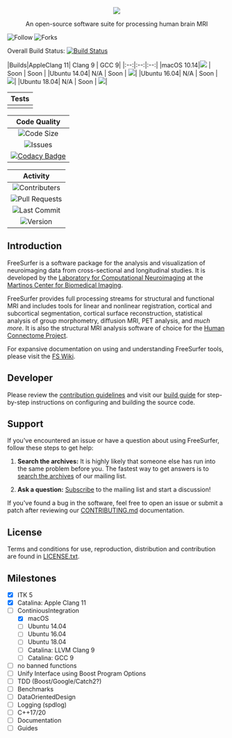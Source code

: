 <div align="center">
  <img src="https://surfer.nmr.mgh.harvard.edu/pub/data/tmp/brain.png">
  <p align="center">An open-source software suite for processing human brain MRI</p>
</div>

![Follow](https://img.shields.io/github/followers/aboualiaa?style=social)
![Forks](https://img.shields.io/github/forks/aboualiaa/freesurfer?style=social)

Overall Build Status: [![Build Status](https://travis-ci.com/aboualiaa/freesurfer.svg?branch=fs-modernize)](https://travis-ci.com/aboualiaa/freesurfer)

|Builds|AppleClang 11| Clang 9 | GCC 9|
|:--:|:--:|:--:|
|macOS 10.14|![](https://travis-matrix-badges.herokuapp.com/repos/aboualiaa/freesurfer/branches/fs-modernize/1?use_travis_com=true) | Soon | Soon |
|Ubuntu 14.04| N/A | Soon | ![](https://travis-matrix-badges.herokuapp.com/repos/aboualiaa/freesurfer/branches/fs-modernize/2?use_travis_com=true)|
|Ubuntu 16.04| N/A | Soon | ![](https://travis-matrix-badges.herokuapp.com/repos/aboualiaa/freesurfer/branches/fs-modernize/3?use_travis_com=true)|
|Ubuntu 18.04| N/A | Soon | ![](https://travis-matrix-badges.herokuapp.com/repos/aboualiaa/freesurfer/branches/fs-modernize/4?use_travis_com=true)|

|Tests|
|:--:|
||

|Code Quality|
|:--:|
|![Code Size](https://img.shields.io/github/repo-size/aboualiaa/freesurfer)|
|![Issues](https://img.shields.io/github/issues/aboualiaa/freesurfer)|
|[![Codacy Badge](https://api.codacy.com/project/badge/Grade/152dd9ab1aff497999ffb1872b9718f5)](https://www.codacy.com/manual/aboualiaa/freesurfer?utm_source=github.com&amp;utm_medium=referral&amp;utm_content=aboualiaa/freesurfer&amp;utm_campaign=Badge_Grade)|

|Activity|
|:--:|
|![Contributers](https://img.shields.io/github/contributors/aboualiaa/freesurfer)|
|![Pull Requests](https://img.shields.io/github/issues-pr/aboualiaa/freesurfer)|
|![Last Commit](https://img.shields.io/github/last-commit/aboualiaa/freesurfer)|
|![Version](https://img.shields.io/github/v/tag/aboualiaa/freesurfer)|

## Introduction

FreeSurfer is a software package for the analysis and visualization of neuroimaging data from cross-sectional and longitudinal studies. It is developed by the [Laboratory for Computational Neuroimaging](https://www.martinos.org/lab/lcn) at the [Martinos Center for Biomedical Imaging](https://www.nmr.mgh.harvard.edu).

FreeSurfer provides full processing streams for structural and functional MRI and includes tools for linear and nonlinear registration, cortical and subcortical segmentation, cortical surface reconstruction, statistical analysis of group morphometry, diffusion MRI, PET analysis, and *much more*. It is also the structural MRI analysis software of choice for the [Human Connectome Project](http://www.humanconnectomeproject.org/about).

For expansive documentation on using and understanding FreeSurfer tools, please visit the [FS Wiki](https://surfer.nmr.mgh.harvard.edu/fswiki).

## Developer

Please review the [contribution guidelines](https://github.com/freesurfer/freesurfer/blob/dev/CONTRIBUTING.md) and visit our [build guide](https://surfer.nmr.mgh.harvard.edu/fswiki/BuildGuide) for step-by-step instructions on configuring and building the source code.

## Support

If you've encountered an issue or have a question about using FreeSurfer, follow these steps to get help:

  1. **Search the archives:** It is highly likely that someone else has run into the same problem before you. The fastest way to get answers is to [search the archives](https://www.mail-archive.com/freesurfer@nmr.mgh.harvard.edu) of our mailing list.

  2. **Ask a question:** [Subscribe](http://mail.nmr.mgh.harvard.edu/mailman/listinfo/freesurfer) to the mailing list and start a discussion!

If you've found a bug in the software, feel free to open an issue or submit a patch after reviewing our [CONTRIBUTING.md](https://github.com/freesurfer/freesurfer/blob/dev/CONTRIBUTING.md) documentation.

## License

Terms and conditions for use, reproduction, distribution and contribution are found in [LICENSE.txt](https://github.com/freesurfer/freesurfer/blob/dev/LICENSE.txt).

## Milestones

- [x] ITK 5
- [x] Catalina: Apple Clang 11
- [ ] ContiniousIntegration
    - [x] macOS
    - [ ] Ubuntu 14.04
    - [ ] Ubuntu 16.04
    - [ ] Ubuntu 18.04
    - [ ] Catalina: LLVM Clang 9
    - [ ] Catalina: GCC 9
- [ ] no banned functions
- [ ] Unify Interface using Boost Program Options
- [ ] TDD (Boost/Google/Catch2?)
- [ ] Benchmarks
- [ ] DataOrientedDesign
- [ ] Logging (spdlog)
- [ ] C++17/20
- [ ] Documentation
- [ ] Guides
